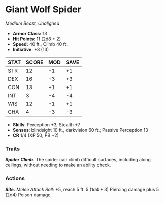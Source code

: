 # Giant Wolf Spider

*Medium Beast, Unaligned*

- **Armor Class:** 13
- **Hit Points:** 11 (2d8 + 2)
- **Speed:** 40 ft., Climb 40 ft.
- **Initiative**: +3 (13)

|STAT|SCORE|MOD|SAVE|
| --- | --- | --- | ---- |
| STR | 12 | +1 | +1 |
| DEX | 16 | +3 | +3 |
| CON | 13 | +1 | +1 |
| INT | 3 | -4 | -4 |
| WIS | 12 | +1 | +1 |
| CHA | 4 | -3 | -3 |

- **Skills**: Perception +3, Stealth +7
- **Senses**: blindsight 10 ft., darkvision 60 ft.; Passive Perception 13
- **CR** 1/4 (XP 50; PB +2)

### Traits

***Spider Climb.*** The spider can climb difficult surfaces, including along ceilings, without needing to make an ability check.


### Actions

***Bite.*** *Melee Attack Roll:* +5, reach 5 ft. 5 (1d4 + 3) Piercing damage plus 5 (2d4) Poison damage.

